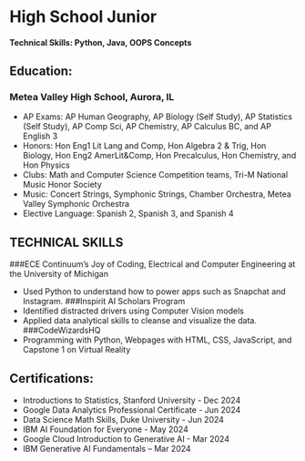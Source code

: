 # High School Junior

#### Technical Skills: Python, Java, OOPS Concepts

## Education: 
### Metea Valley High School, Aurora, IL
- AP Exams: AP Human Geography, AP Biology (Self Study), AP Statistics (Self Study), AP Comp Sci, AP Chemistry, AP Calculus BC, and AP English 3
-	Honors: Hon Eng1 Lit Lang and Comp, Hon Algebra 2 & Trig, Hon Biology, Hon Eng2 AmerLit&Comp, Hon Precalculus, Hon Chemistry, and Hon Physics
-	Clubs: Math and Computer Science Competition teams, Tri-M National Music Honor Society
- Music: Concert Strings, Symphonic Strings, Chamber Orchestra, Metea Valley Symphonic Orchestra 
-	Elective Language: Spanish 2, Spanish 3, and Spanish 4

## TECHNICAL SKILLS
###ECE Continuum’s Joy of Coding, Electrical and Computer Engineering at the University of Michigan
-	Used Python to understand how to power apps such as Snapchat and Instagram.
###Inspirit AI Scholars Program
-	Identified distracted drivers using Computer Vision models
-	Applied data analytical skills to cleanse and visualize the data.
###CodeWizardsHQ
-	Programming with Python, Webpages with HTML, CSS, JavaScript, and Capstone 1 on Virtual Reality 

## Certifications:
-	Introductions to Statistics, Stanford University - Dec 2024 
-	Google Data Analytics Professional Certificate - Jun 2024
-	Data Science Math Skills, Duke University - Jun 2024
-	IBM AI Foundation for Everyone - May 2024
-	Google Cloud Introduction to Generative AI - Mar 2024
-	IBM Generative AI Fundamentals – Mar 2024


